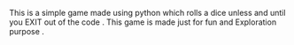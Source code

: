 This is a simple game made using python which rolls a dice unless and until you EXIT out of the code .
This game is made just for fun and Exploration purpose .
